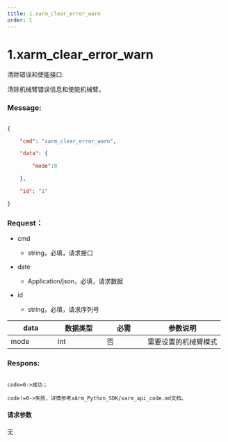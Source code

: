 ```yaml
---
title: 1.xarm_clear_error_warn
order: 1
---
```

# 1.xarm\_clear\_error\_warn



 



清除错误和使能接口:

清除机械臂错误信息和使能机械臂。



### Message: 



```json

{

    "cmd": "xarm_clear_error_warn",

    "data": {

        "mode":0

    },

    "id": "1"

}

```







### Request：

* cmd

  * string，必填，请求接口

* date

  * Application/json，必填，请求数据

* id

  * string，必填，请求序列号



<table><thead><tr><th width="92">data</th><th width="97">数据类型</th><th width="78">必需</th><th>参数说明</th></tr></thead><tbody><tr><td>mode</td><td>int</td><td>否</td><td>需要设置的机械臂模式</td></tr></tbody></table>







### Respons: 



```

code=0->成功；

code!=0->失败，详情参考xArm_Python_SDK/xarm_api_code.md文档。

```









#### 请求参数



无
